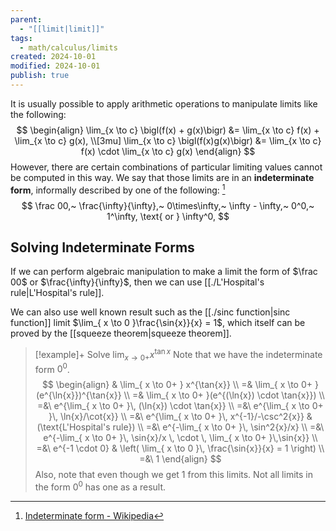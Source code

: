 ```yaml
---
parent:
  - "[[limit|limit]]"
tags:
  - math/calculus/limits
created: 2024-10-01
modified: 2024-10-01
publish: true
---
```

It is usually possible to apply arithmetic operations to manipulate limits like the following:
$$
\begin{align}
\lim_{x \to c} \bigl(f(x) + g(x)\bigr) &= \lim_{x \to c} f(x) + \lim_{x \to c} g(x), \\[3mu]  
\lim_{x \to c} \bigl(f(x)g(x)\bigr) &= \lim_{x \to c} f(x) \cdot \lim_{x \to c} g(x)
\end{align}
$$
However, there are certain combinations of particular limiting values cannot be computed in this way. We say that those limits are in an **indeterminate form**, informally described by one of the following: [^1]
$$
\frac 00,~ \frac{\infty}{\infty},~ 0\times\infty,~ \infty - \infty,~ 0^0,~ 1^\infty, \text{ or } \infty^0,
$$

## Solving Indeterminate Forms
If we can perform algebraic manipulation to make a limit the form of $\frac 00$ or $\frac{\infty}{\infty}$, then we can use [[./L'Hospital's rule|L'Hospital's rule]].

We can also use well known result such as the [[./sinc function|sinc function]] limit $\lim_{ x \to 0 }\frac{\sin{x}}{x} = 1$, which itself can be proved by the [[squeeze theorem|squeeze theorem]].

> [!example]+ Solve $\lim_{ x \to 0+ } x^{\tan{x}}$
> Note that we have the indeterminate form $0^0$.
> $$
> \begin{align}
> & \lim_{ x \to 0+ } x^{\tan{x}}  \\
> =& \lim_{ x \to 0+ }(e^{\ln{x}})^{\tan{x}} \\
> =& \lim_{ x \to 0+ }(e^{(\ln{x}) \cdot \tan{x}}) \\
> =&\ e^{\lim_{ x \to 0+ }\, (\ln{x}) \cdot \tan{x}} \\
> =&\ e^{\lim_{ x \to 0+ }\, \ln{x}/\cot{x}} \\
> =&\ e^{\lim_{ x \to 0+ }\, x^{-1}/-\csc^2{x}} & (\text{L'Hospital's rule}) \\
> =&\ e^{-\lim_{ x \to 0+ }\, \sin^2{x}/x} \\
> =&\ e^{-\lim_{ x \to 0+ }\, \sin{x}/x \, \cdot \, \lim_{ x \to 0+ }\,\sin{x}} \\
> =&\ e^{-1 \cdot 0} & \left( \lim_{ x \to 0 }\, \frac{\sin{x}}{x} = 1 \right) \\
> =&\ 1
> \end{align}
> $$
> Also, note that even though we get $1$ from this limits. Not all limits in the form $0^0$ has one as a result.

[^1]: [Indeterminate form - Wikipedia](https://en.wikipedia.org/wiki/Indeterminate_form)